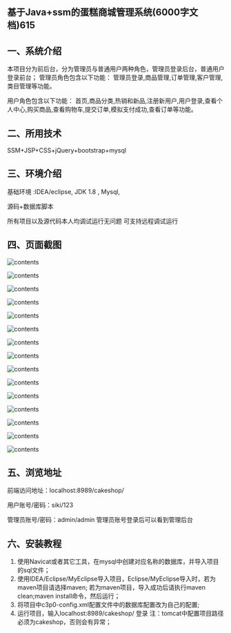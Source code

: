 ## 基于Java+ssm的蛋糕商城管理系统(6000字文档)615

## 一、系统介绍

本项目分为前后台，分为管理员与普通用户两种角色，管理员登录后台，普通用户登录前台；
管理员角色包含以下功能：
管理员登录,商品管理,订单管理,客户管理,类目管理等功能。

用户角色包含以下功能：
首页,商品分类,热销和新品,注册新用户,用户登录,查看个人中心,购买商品,查看购物车,提交订单,模拟支付成功,查看订单等功能。

## 二、所用技术

SSM+JSP+CSS+jQuery+bootstrap+mysql


## 三、环境介绍

基础环境 :IDEA/eclipse, JDK 1.8 , Mysql, 

源码+数据库脚本 

所有项目以及源代码本人均调试运行无问题 可支持远程调试运行

## 四、页面截图

![contents](./picture/picture1.png)

![contents](./picture/picture2.png)

![contents](./picture/picture3.png)

![contents](./picture/picture4.png)

![contents](./picture/picture5.png)

![contents](./picture/picture6.png)

![contents](./picture/picture7.png)

![contents](./picture/picture8.png)

![contents](./picture/picture9.png)

![contents](./picture/picture10.png)

![contents](./picture/picture11.png)

![contents](./picture/picture12.png)

![contents](./picture/picture13.png)

![contents](./picture/picture14.png)

![contents](./picture/picture15.png)


## 五、浏览地址

前端访问地址：localhost:8989/cakeshop/

用户账号/密码：siki/123

管理员账号/密码：admin/admin  管理员账号登录后可以看到管理后台

## 六、安装教程

1. 使用Navicat或者其它工具，在mysql中创建对应名称的数据库，并导入项目的sql文件；
2. 使用IDEA/Eclipse/MyEclipse导入项目，Eclipse/MyEclipse导入时，若为maven项目请选择maven;
   若为maven项目，导入成功后请执行maven clean;maven install命令，然后运行；
3. 将项目中c3p0-config.xml配置文件中的数据库配置改为自己的配置;
4. 运行项目，输入localhost:8989/cakeshop/ 登录
   注：tomcat中配置项目路径必须为cakeshop，否则会有异常；


